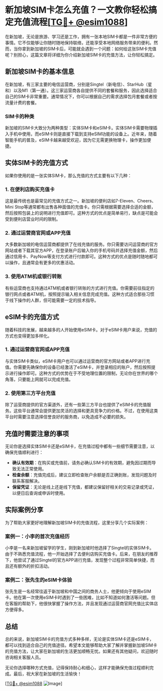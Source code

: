 # 新加坡SIM卡怎么充值？一文教你轻松搞定充值流程[[TG💪+ @esim1088](https://t.me/s/esim1088)]

在新加坡，无论是旅游、学习还是工作，拥有一张本地SIM卡都是一件非常方便的事情。它不仅能够让你随时随地保持联络，还能享受本地网络服务带来的便利。然而，当你拿到新加坡的SIM卡后，可能就会遇到一个问题：如何给这张SIM卡充值呢？别担心，这篇文章将详细为你介绍新加坡SIM卡的充值方法，让你轻松搞定。

## 新加坡SIM卡的基本信息

在新加坡，有三家主要的电信运营商，分别是Singtel（新电信）、StarHub（星和）以及M1（第一通）。这三家运营商各自提供不同的套餐和服务，因此选择适合自己的SIM卡非常重要。通常情况下，你可以根据自己的需求选择包月套餐或者按流量计费的套餐。

### SIM卡的种类

新加坡的SIM卡大致分为两种类型：实体SIM卡和eSIM卡。实体SIM卡需要物理插入手机中使用，而eSIM卡则是直接下载到支持eSIM功能的设备上。近年来，随着智能手机的普及，eSIM卡越来越受欢迎，因为它无需更换物理卡，操作更加便捷。

## 实体SIM卡的充值方式

如果你使用的是一张实体SIM卡，那么充值的方式主要有以下几种：

### 1. 在便利店购买充值卡

这是最传统也是最常见的充值方式之一。新加坡的便利店如7-Eleven、Cheers、Mini Stop等通常都有出售各种面值的充值卡。你只需根据需要选择合适的金额，然后按照包装上的说明进行充值即可。这种方式的优点是简单易行，缺点是可能会受到便利店营业时间的限制。

### 2. 通过运营商官网或APP充值

大多数新加坡的电信运营商都提供了在线充值的服务。你只需要访问运营商的官方网站或者下载其官方APP，在登录账户后输入你的手机号码并选择充值金额，然后通过信用卡、PayNow等支付方式进行付款即可。这种方式的优点是随时随地都可以操作，且通常会有更多的优惠活动。

### 3. 使用ATM机或银行转账

有些运营商也支持通过ATM机或者银行转账的方式进行充值。你需要前往指定的银行网点或者ATM机，按照提示输入相关信息完成充值。这种方式适合那些习惯于线下操作的人群，但可能需要一定的技术指导。

## eSIM卡的充值方式

随着科技的发展，越来越多的人开始使用eSIM卡。对于eSIM卡用户来说，充值的方式也变得更加多样化。

### 1. 通过运营商官网或APP充值

与实体SIM卡类似，eSIM卡用户也可以通过运营商的官方网站或者APP进行充值。你需要先确保你的设备已经激活了eSIM卡，并登录相应的账户，然后按照提示进行操作即可。这种方式的优势在于不受地理位置的限制，无论你在世界的哪个角落，只要能上网就可以完成充值。

### 2. 使用第三方平台充值

除了运营商提供的官方渠道外，还有一些第三方平台也提供了eSIM卡的充值服务。这些平台通常会提供更加灵活的选择和更具竞争力的价格。不过，在使用这类平台时需要注意选择信誉良好的服务商，以免造成不必要的损失。

## 充值时需要注意的事项

无论你是选择实体SIM卡还是eSIM卡，在充值过程中都有一些细节需要注意，以确保充值顺利进行：

- **确认有效期**：在购买或充值前，请务必确认SIM卡的有效期，避免因过期而导致无法正常使用。
- **检查余额**：充值完成后，建议立即检查账户余额是否正确到账，发现问题及时联系客服解决。
- **保留凭证**：无论是线上还是线下充值，都建议保留好相关的交易记录或凭证，以便日后查询或申诉时使用。

## 实际案例分享

为了帮助大家更好地理解新加坡SIM卡的充值流程，这里分享几个实际案例：

### 案例一：小李的首次充值经历

小李是一名来新加坡留学的学生，刚到新加坡时他选择了Singtel的实体SIM卡。由于不熟悉充值流程，他一开始选择了去便利店购买充值卡。后来，在朋友的推荐下，他尝试了通过Singtel的官方APP进行充值，发现整个过程非常简单快捷，而且还有额外的折扣活动。

### 案例二：张先生的eSIM卡体验

张先生是一名经常往返于新加坡和中国之间的商务人士，他更倾向于使用eSIM卡。他在第一次使用eSIM卡时遇到了一些困难，比如不知道如何激活等问题。但在客服的帮助下，他很快掌握了操作方法，并且发现通过运营商官网充值比实体店方便得多。

## 总结

总的来说，新加坡SIM卡的充值方式多种多样，无论是实体SIM卡还是eSIM卡，都可以找到适合自己的充值途径。希望本文能够帮助大家了解并掌握新加坡SIM卡的充值方法，让大家在新加坡的生活更加顺畅无忧。如果还有其他疑问，欢迎随时咨询相关客服人员。

无论你选择哪种方式充值，记得保持耐心和细心，这样才能确保充值过程顺利完成。最后，祝大家在新加坡的生活愉快！

[[TG💪+ @esim1088](https://t.me/s/esim1088) ![Image](https://i.postimg.cc/4NQfJmqS/Snipaste-2025-05-13-00-14-12.png)]